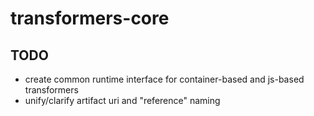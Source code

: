 # transformers-core

## TODO
- create common runtime interface for container-based and js-based transformers
- unify/clarify artifact uri and "reference" naming
